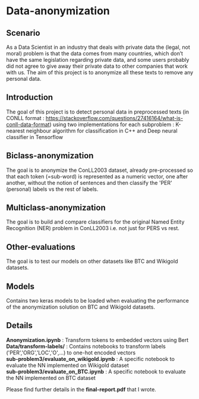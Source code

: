 # Data-anonymization


## Scenario
As a Data Scientist in an industry that deals with private data the (legal, not moral) problem is that the data comes from many
countries, which don’t have the same legislation regarding private data, and
some users probably did not agree to give away their private data to other companies that work with us.
The aim of this project is to anonymize all these texts to
remove any personal data.

## Introduction
The goal of this project is to detect personal data in preprocessed texts (in CONLL format : https://stackoverflow.com/questions/27416164/what-is-conll-data-format) using two implementations for each subproblem : K-nearest neighbour algorithm for classification in C++ and Deep neural classifier in Tensorflow 

## Biclass-anonymization
The goal is to anonymize the ConLL2003 dataset, already pre-processed so that
each token (=sub-word) is represented as a numeric vector, one after another,
without the notion of sentences and then classify the 'PER' (personal) labels vs the rest of labels.

## Multiclass-anonymization
The goal is to build and compare classifiers for the original Named Entity Recognition (NER) problem in ConLL2003 i.e. not just for PERS vs rest. 

## Other-evaluations 
The goal is to test our models on other datasets like BTC and Wikigold datasets.

## Models
Contains two keras models to be loaded when evaluating the performance of the anonymization solution on BTC and Wikigold datasets.

## Details
**Anonymization.ipynb** : Transform tokens to embedded vectors using Bert  \
**Data/transform-labels/** : Contains notebooks to transform labels ('PER','ORG','LOC','O',...) to one-hot encoded vectors  \
**sub-problem3/evaluate_on_wikigold.ipynb** : A specific notebook to evaluate the NN implemented on Wikigold dataset  \
**sub-problem3/evaluate_on_BTC.ipynb** : A specific notebook to evaluate the NN implemented on BTC dataset  


Please find further details in the **final-report.pdf** that I wrote.
